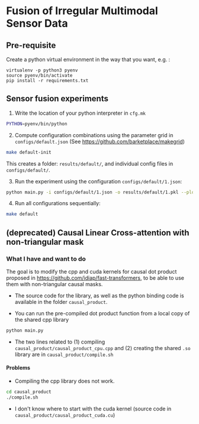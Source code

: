 # Fusion of Irregular Multimodal Sensor Data
## Pre-requisite
Create a python virtual environment in the way that you want, e.g. :
```
virtualenv -p python3 pyenv
source pyenv/bin/activate
pip install -r requirements.txt
```

## Sensor fusion experiments
1. Write the location of your python interpreter in `cfg.mk`
```bash
PYTHON=pyenv/bin/python
```

2. Compute configuration combinations using the parameter grid in `configs/default.json` (See https://github.com/barketplace/makegrid) 
```bash
make default-init
```
This creates a folder: `results/default/`, and individual config files in `configs/default/`.

3. Run the experiment using the configuration `configs/default/1.json`:
```bash
python main.py -i configs/default/1.json -o results/default/1.pkl --plot --save --show
```

4. Run all configurations sequentially:
```bash
make default 
```



## (deprecated) Causal Linear Cross-attention with non-triangular mask

### What I have and want to do
The goal is to modify the cpp and cuda kernels for causal dot product proposed in https://github.com/idiap/fast-transformers, to be able to use them with non-triangular causal masks.

- The source code for the library, as well as the python binding code is available in the folder `causal_product`. 

- You can run the pre-compiled dot product function from a local copy of the shared cpp library 
```bash
python main.py
```

- The two lines related to (1) compiling `causal_product/causal_product_cpu.cpp` and (2) creating the shared `.so` library are in `causal_product/compile.sh`

#### Problems
- Compiling the cpp library does not work.

```bash
cd causal_product
./compile.sh
```

- I don't know where to start with the cuda kernel (source code in `causal_product/causal_product_cuda.cu`)
